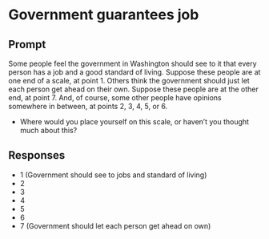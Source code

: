 # Government guarantees job

## Prompt
Some people feel the government in Washington should see to it that
every person has a job and a good standard of living. Suppose these
people are at one end of a scale, at point 1.
Others think the government should just let each person get ahead
on their own. Suppose these people are at the other end, at point 7.
And, of course, some other people have opinions somewhere in
between, at points 2, 3, 4, 5, or 6.
- Where would you place yourself on this scale, or haven’t you thought much about this?

## Responses
- 1 (Government should see to jobs and standard of living)
- 2
- 3
- 4
- 5
- 6
- 7 (Government should let each person get ahead on own)

